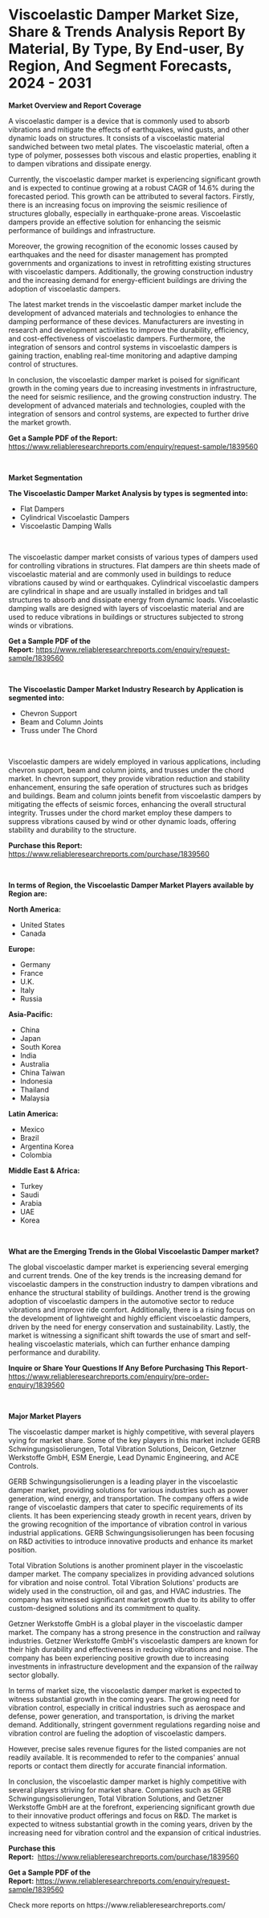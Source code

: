 <p><h1>Viscoelastic Damper Market Size, Share & Trends Analysis Report By Material, By Type, By End-user, By Region, And Segment Forecasts, 2024 - 2031</h1></p><p><strong>Market Overview and Report Coverage</strong></p>
<p><p>A viscoelastic damper is a device that is commonly used to absorb vibrations and mitigate the effects of earthquakes, wind gusts, and other dynamic loads on structures. It consists of a viscoelastic material sandwiched between two metal plates. The viscoelastic material, often a type of polymer, possesses both viscous and elastic properties, enabling it to dampen vibrations and dissipate energy.</p><p>Currently, the viscoelastic damper market is experiencing significant growth and is expected to continue growing at a robust CAGR of 14.6% during the forecasted period. This growth can be attributed to several factors. Firstly, there is an increasing focus on improving the seismic resilience of structures globally, especially in earthquake-prone areas. Viscoelastic dampers provide an effective solution for enhancing the seismic performance of buildings and infrastructure.</p><p>Moreover, the growing recognition of the economic losses caused by earthquakes and the need for disaster management has prompted governments and organizations to invest in retrofitting existing structures with viscoelastic dampers. Additionally, the growing construction industry and the increasing demand for energy-efficient buildings are driving the adoption of viscoelastic dampers.</p><p>The latest market trends in the viscoelastic damper market include the development of advanced materials and technologies to enhance the damping performance of these devices. Manufacturers are investing in research and development activities to improve the durability, efficiency, and cost-effectiveness of viscoelastic dampers. Furthermore, the integration of sensors and control systems in viscoelastic dampers is gaining traction, enabling real-time monitoring and adaptive damping control of structures.</p><p>In conclusion, the viscoelastic damper market is poised for significant growth in the coming years due to increasing investments in infrastructure, the need for seismic resilience, and the growing construction industry. The development of advanced materials and technologies, coupled with the integration of sensors and control systems, are expected to further drive the market growth.</p></p>
<p><strong>Get a Sample PDF of the Report:</strong> <a href="https://www.reliableresearchreports.com/enquiry/request-sample/1839560">https://www.reliableresearchreports.com/enquiry/request-sample/1839560</a></p>
<p>&nbsp;</p>
<p><strong>Market Segmentation</strong></p>
<p><strong>The Viscoelastic Damper Market Analysis by types is segmented into:</strong></p>
<p><ul><li>Flat Dampers</li><li>Cylindrical Viscoelastic Dampers</li><li>Viscoelastic Damping Walls</li></ul></p>
<p>&nbsp;</p>
<p><p>The viscoelastic damper market consists of various types of dampers used for controlling vibrations in structures. Flat dampers are thin sheets made of viscoelastic material and are commonly used in buildings to reduce vibrations caused by wind or earthquakes. Cylindrical viscoelastic dampers are cylindrical in shape and are usually installed in bridges and tall structures to absorb and dissipate energy from dynamic loads. Viscoelastic damping walls are designed with layers of viscoelastic material and are used to reduce vibrations in buildings or structures subjected to strong winds or vibrations.</p></p>
<p><strong>Get a Sample PDF of the Report:</strong>&nbsp;<a href="https://www.reliableresearchreports.com/enquiry/request-sample/1839560">https://www.reliableresearchreports.com/enquiry/request-sample/1839560</a></p>
<p>&nbsp;</p>
<p><strong>The Viscoelastic Damper Market Industry Research by Application is segmented into:</strong></p>
<p><ul><li>Chevron Support</li><li>Beam and Column Joints</li><li>Truss under The Chord</li></ul></p>
<p>&nbsp;</p>
<p><p>Viscoelastic dampers are widely employed in various applications, including chevron support, beam and column joints, and trusses under the chord market. In chevron support, they provide vibration reduction and stability enhancement, ensuring the safe operation of structures such as bridges and buildings. Beam and column joints benefit from viscoelastic dampers by mitigating the effects of seismic forces, enhancing the overall structural integrity. Trusses under the chord market employ these dampers to suppress vibrations caused by wind or other dynamic loads, offering stability and durability to the structure.</p></p>
<p><strong>Purchase this Report:</strong>&nbsp; <a href="https://www.reliableresearchreports.com/purchase/1839560">https://www.reliableresearchreports.com/purchase/1839560</a></p>
<p>&nbsp;</p>
<p><strong>In terms of Region, the Viscoelastic Damper Market Players available by Region are:</strong></p>
<p>
    <p> <strong> North America: </strong>
        <ul>
            <li>United States</li>
            <li>Canada</li>
        </ul>
        </p> 
    <p> <strong> Europe: </strong>
        <ul>
            <li>Germany</li>
            <li>France</li>
            <li>U.K.</li>
            <li>Italy</li>
            <li>Russia</li>
        </ul>
        </p> 
    <p> <strong> Asia-Pacific: </strong>
        <ul>
            <li>China</li>
            <li>Japan</li>
            <li>South Korea</li>
            <li>India</li>
            <li>Australia</li>
            <li>China Taiwan</li>
            <li>Indonesia</li>
            <li>Thailand</li>
            <li>Malaysia</li>
        </ul>
        </p> 
    <p> <strong> Latin America: </strong>
        <ul>
            <li>Mexico</li>
            <li>Brazil</li>
            <li>Argentina Korea</li>
            <li>Colombia</li>
        </ul>
        </p> 
    <p> <strong> Middle East & Africa: </strong>
        <ul>
            <li>Turkey</li>
            <li>Saudi</li>
            <li>Arabia</li>
            <li>UAE</li>
            <li>Korea</li>
        </ul>
    </p>
    </p>
<p>&nbsp;</p>
<p><strong>What are the Emerging Trends in the Global Viscoelastic Damper market?</strong></p>
<p><p>The global viscoelastic damper market is experiencing several emerging and current trends. One of the key trends is the increasing demand for viscoelastic dampers in the construction industry to dampen vibrations and enhance the structural stability of buildings. Another trend is the growing adoption of viscoelastic dampers in the automotive sector to reduce vibrations and improve ride comfort. Additionally, there is a rising focus on the development of lightweight and highly efficient viscoelastic dampers, driven by the need for energy conservation and sustainability. Lastly, the market is witnessing a significant shift towards the use of smart and self-healing viscoelastic materials, which can further enhance damping performance and durability.</p></p>
<p><strong>Inquire or Share Your Questions If Any Before Purchasing This Report</strong>- <a href="https://www.reliableresearchreports.com/enquiry/pre-order-enquiry/1839560">https://www.reliableresearchreports.com/enquiry/pre-order-enquiry/1839560</a></p>
<p>&nbsp;</p>
<p><strong>Major Market Players</strong></p>
<p><p>The viscoelastic damper market is highly competitive, with several players vying for market share. Some of the key players in this market include GERB Schwingungsisolierungen, Total Vibration Solutions, Deicon, Getzner Werkstoffe GmbH, ESM Energie, Lead Dynamic Engineering, and ACE Controls.</p><p>GERB Schwingungsisolierungen is a leading player in the viscoelastic damper market, providing solutions for various industries such as power generation, wind energy, and transportation. The company offers a wide range of viscoelastic dampers that cater to specific requirements of its clients. It has been experiencing steady growth in recent years, driven by the growing recognition of the importance of vibration control in various industrial applications. GERB Schwingungsisolierungen has been focusing on R&D activities to introduce innovative products and enhance its market position.</p><p>Total Vibration Solutions is another prominent player in the viscoelastic damper market. The company specializes in providing advanced solutions for vibration and noise control. Total Vibration Solutions' products are widely used in the construction, oil and gas, and HVAC industries. The company has witnessed significant market growth due to its ability to offer custom-designed solutions and its commitment to quality.</p><p>Getzner Werkstoffe GmbH is a global player in the viscoelastic damper market. The company has a strong presence in the construction and railway industries. Getzner Werkstoffe GmbH's viscoelastic dampers are known for their high durability and effectiveness in reducing vibrations and noise. The company has been experiencing positive growth due to increasing investments in infrastructure development and the expansion of the railway sector globally.</p><p>In terms of market size, the viscoelastic damper market is expected to witness substantial growth in the coming years. The growing need for vibration control, especially in critical industries such as aerospace and defense, power generation, and transportation, is driving the market demand. Additionally, stringent government regulations regarding noise and vibration control are fueling the adoption of viscoelastic dampers.</p><p>However, precise sales revenue figures for the listed companies are not readily available. It is recommended to refer to the companies' annual reports or contact them directly for accurate financial information.</p><p>In conclusion, the viscoelastic damper market is highly competitive with several players striving for market share. Companies such as GERB Schwingungsisolierungen, Total Vibration Solutions, and Getzner Werkstoffe GmbH are at the forefront, experiencing significant growth due to their innovative product offerings and focus on R&D. The market is expected to witness substantial growth in the coming years, driven by the increasing need for vibration control and the expansion of critical industries.</p></p>
<p><strong>Purchase this Report:</strong>&nbsp;&nbsp;<a href="https://www.reliableresearchreports.com/purchase/1839560">https://www.reliableresearchreports.com/purchase/1839560</a></p>
<p></p>
<p><strong>Get a Sample PDF of the Report:</strong>&nbsp;<a href="https://www.reliableresearchreports.com/enquiry/request-sample/1839560">https://www.reliableresearchreports.com/enquiry/request-sample/1839560</a></p>
<p>Check more reports on https://www.reliableresearchreports.com/</p>